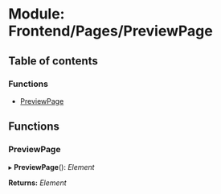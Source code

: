 # Module: Frontend/Pages/PreviewPage

## Table of contents

### Functions

- [PreviewPage](frontend_pages_previewpage.md#previewpage)

## Functions

### PreviewPage

▸ **PreviewPage**(): _Element_

**Returns:** _Element_
